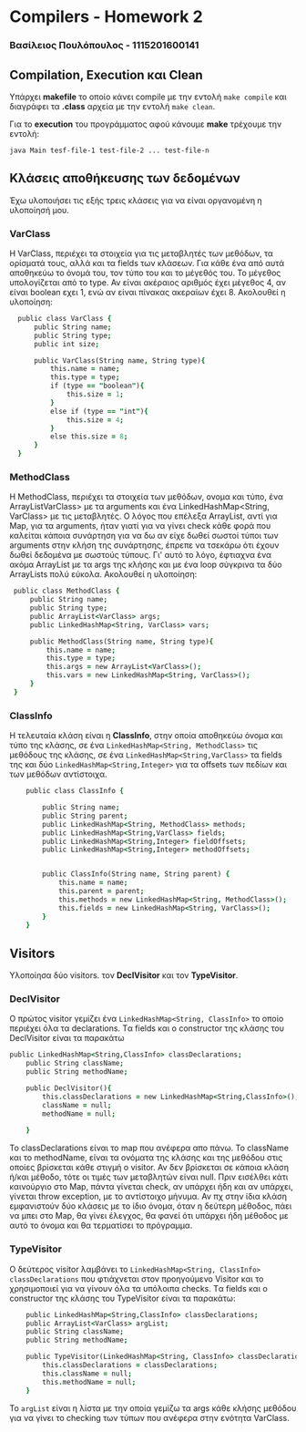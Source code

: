  # Compilers - Homework 2

### Βασίλειος Πουλόπουλος - 1115201600141

## Compilation, Execution και Clean
Υπάρχει **makefile** το οποίο κάνει compile με την εντολή `make compile` και διαγράφει τα **.class** αρχεία με την εντολή `make clean`.

Για το **execution**  του προγράμματος αφού κάνουμε **make** τρέχουμε την εντολή: 

    java Main tesf-file-1 test-file-2 ... test-file-n

## Κλάσεις αποθήκευσης των δεδομένων

Έχω υλοποιήσει τις εξής τρεις κλάσεις για να είναι οργανομένη η υλοποίησή μου. 

### VarClass 
H VarClass, περιέχει τα στοιχεία για τις μεταβλητές των μεθόδων, τα ορίσματά τους, αλλά και τα fields των κλάσεων. Για κάθε ένα από αυτά αποθηκεύω το όνομά του, τον τύπο του και το μέγεθός του. Το μέγεθος υπολογίζεται από το type. Αν είναι ακέραιος αριθμός έχει μέγεθος 4, αν είναι boolean εχει 1, ενώ αν είναι πίνακας ακεραίων έχει 8. Ακολουθεί η υλοποίηση:

  ```j
	public class VarClass {
	    public String name;
	    public String type;
	    public int size;

	    public VarClass(String name, String type){
	        this.name = name;
	        this.type = type;
	        if (type == "boolean"){
	            this.size = 1;
	        }
	        else if (type == "int"){
	            this.size = 4;
	        }
	        else this.size = 8;
	    }
	}
```
### MethodClass 
Η MethodClass, περιέχει τα στοιχεία των μεθόδων, ονομα και τύπο, ένα ArrayListVarClass> με τα arguments και ένα LinkedHashMap\<String, VarClass> με τις μεταβλητές. Ο λόγος που επέλεξα ArrayList, αντί για Map, για τα arguments, ήταν γιατί για να γίνει check κάθε φορά που καλείται κάποια συνάρτηση για να δω αν είχε δωθεί σωστοί τύποι των arguments στην κλήση της συνάρτησης, έπρεπε να τσεκάρω ότι έχουν δωθεί δεδομένα με σωστούς τύπους. Γι' αυτό το λόγο, έφτιαχνα ένα ακόμα ArrayList με τα args της κλήσης και με ένα loop σύγκρινα τα δύο ArrayLists  πολύ εύκολα. Ακολουθεί η υλοποίηση: 

   ```j
	public class MethodClass {
	    public String name;
	    public String type;
	    public ArrayList<VarClass> args;
	    public LinkedHashMap<String, VarClass> vars;

	    public MethodClass(String name, String type){
	        this.name = name;
	        this.type = type;
	        this.args = new ArrayList<VarClass>();
	        this.vars = new LinkedHashMap<String, VarClass>();
	    }
	}
```
### ClassInfo
Η τελευταία κλάση είναι η **ClassInfo**, στην οποία αποθηκεύω όνομα και τύπο της κλάσης, σε ένα `LinkedHashMap<String, MethodClass>` τις μεθόδους της κλάσης, σε ένα `LinkedHashMap<String,VarClass>` τα fields της και δύο `LinkedHashMap<String,Integer>` για τα offsets των πεδίων και των μεθόδων αντίστοιχα.
```j
    public class ClassInfo {

		public String name;
		public String parent;
		public LinkedHashMap<String, MethodClass> methods;
		public LinkedHashMap<String,VarClass> fields;
		public LinkedHashMap<String,Integer> fieldOffsets;
		public LinkedHashMap<String,Integer> methodOffsets;


		public ClassInfo(String name, String parent) {
			this.name = name;
			this.parent = parent;
			this.methods = new LinkedHashMap<String, MethodClass>();
			this.fields = new LinkedHashMap<String, VarClass>();
		}
	}
```
## Visitors
Υλοποίησα δύο visitors. τον **DeclVisitor** και τον **TypeVisitor**. 

### DeclVisitor
Ο πρώτος visitor γεμίζει ένα `LinkedHashMap<String, ClassInfo>` το οποίο περιέχει όλα τα declarations.
Tα fields και ο constructor της κλάσης του DeclVisitor είναι τα παρακάτω 
```j
public LinkedHashMap<String,ClassInfo> classDeclarations;
    public String className;
    public String methodName;

    public DeclVisitor(){
        this.classDeclarations = new LinkedHashMap<String,ClassInfo>();
        className = null;
        methodName = null;
      
    }
```
To classDeclarations είναι το map που ανέφερα απο πάνω. Το className και το methodName, είναι τα ονόματα της κλάσης και της μεθόδου στις οποίες βρίσκεται κάθε στιγμή ο visitor. Αν δεν βρίσκεται σε κάποια κλάση ή/και μέθοδο, τότε οι τιμές των μεταβλητών είναι null.
Πριν εισέλθει κάτι καινούργιο στο Map, πάντα γίνεται check, αν υπάρχει ήδη και αν υπάρχει, γίνεται throw exception, με το αντίστοιχο μήνυμα. Αν πχ στην ίδια κλάση εμφανιστούν δύο κλάσεις με το ίδιο όνομα, όταν η δεύτερη μέθοδος, πάει να μπει στο Map, θα γίνει έλεγχος, θα φανεί ότι υπάρχει ήδη μέθοδος με αυτό το όνομα και θα τερματίσει το πρόγραμμα.


### TypeVisitor
Ο δεύτερος visitor λαμβάνει το `LinkedHashMap<String, ClassInfo> classDeclarations` που φτιάχνεται στον προηγούμενο Visitor και το χρησιμοποιεί για να γίνουν όλα τα υπόλοιπα checks.
Tα fields και ο constructor της κλάσης του TypeVisitor είναι τα παρακάτω:
```j
    public LinkedHashMap<String,ClassInfo> classDeclarations;
    public ArrayList<VarClass> argList;
    public String className;
    public String methodName;

    public TypeVisitor(LinkedHashMap<String, ClassInfo> classDeclarations){
        this.classDeclarations = classDeclarations;
        this.className = null;
        this.methodName = null;
    }
```
To `argList` είναι  η λίστα με την οποία γεμίζω τα args κάθε κλήσης μεθόδου για να γίνει το checking των τύπων που ανέφερα  στην ενότητα VarClass.
